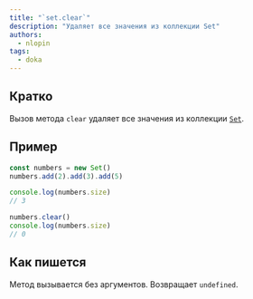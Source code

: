 ```yaml
---
title: "`set.clear`"
description: "Удаляет все значения из коллекции Set"
authors:
  - nlopin
tags:
  - doka
---
```


## Кратко

Вызов метода `clear` удаляет все значения из коллекции [`Set`](/js/set).

## Пример

```js
const numbers = new Set()
numbers.add(2).add(3).add(5)

console.log(numbers.size)
// 3

numbers.clear()
console.log(numbers.size)
// 0
```

## Как пишется

Метод вызывается без аргументов. Возвращает `undefined`.

